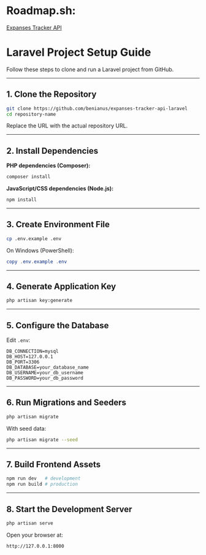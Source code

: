 <h1>Roadmap.sh:</h1>
<a href="https://roadmap.sh/projects/expense-tracker-api">Expanses Tracker API</a>

# Laravel Project Setup Guide

Follow these steps to clone and run a Laravel project from GitHub.

---

## 1. Clone the Repository

```bash
git clone https://github.com/benianus/expanses-tracker-api-laravel
cd repository-name
```
Replace the URL with the actual repository URL.

---

## 2. Install Dependencies

**PHP dependencies (Composer):**
```bash
composer install
```

**JavaScript/CSS dependencies (Node.js):**
```bash
npm install
```

---

## 3. Create Environment File

```bash
cp .env.example .env
```
On Windows (PowerShell):
```powershell
copy .env.example .env
```

---

## 4. Generate Application Key

```bash
php artisan key:generate
```

---

## 5. Configure the Database

Edit `.env`:
```
DB_CONNECTION=mysql
DB_HOST=127.0.0.1
DB_PORT=3306
DB_DATABASE=your_database_name
DB_USERNAME=your_db_username
DB_PASSWORD=your_db_password
```
---

## 6. Run Migrations and Seeders

```bash
php artisan migrate
```
With seed data:
```bash
php artisan migrate --seed
```

---

## 7. Build Frontend Assets

```bash
npm run dev   # development
npm run build # production
```

---

## 8. Start the Development Server

```bash
php artisan serve
```
Open your browser at:
```
http://127.0.0.1:8000
```
